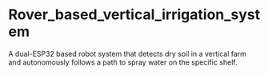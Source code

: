 # Rover_based_vertical_irrigation_system
A dual-ESP32 based robot system that detects dry soil in a vertical farm and autonomously follows a path to spray water on the specific shelf.
